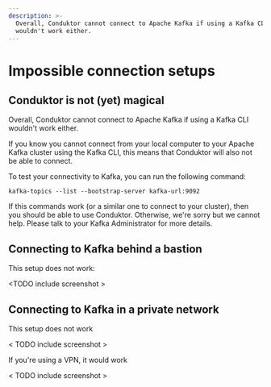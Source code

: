 ```yaml
---
description: >-
  Overall, Conduktor cannot connect to Apache Kafka if using a Kafka CLI
  wouldn't work either.
---
```


# Impossible connection setups

## Conduktor is not \(yet\) magical

Overall, Conduktor cannot connect to Apache Kafka if using a Kafka CLI wouldn't work either.

If you know you cannot connect from your local computer to your Apache Kafka cluster using the Kafka CLI, this means that Conduktor will also not be able to connect. 

To test your connectivity to Kafka, you can run the following command:

```text
kafka-topics --list --bootstrap-server kafka-url:9092
```

If this commands work \(or a similar one to connect to your cluster\), then you should be able to use Conduktor. Otherwise, we're sorry but we cannot help. Please talk to your Kafka Administrator for more details. 

## Connecting to Kafka behind a bastion

This setup does not work:

&lt;TODO include screenshot &gt;

## Connecting to Kafka in a private network

This setup does not work

&lt; TODO include screenshot &gt;

If you're using a VPN, it would work

&lt; TODO include screenshot &gt;



